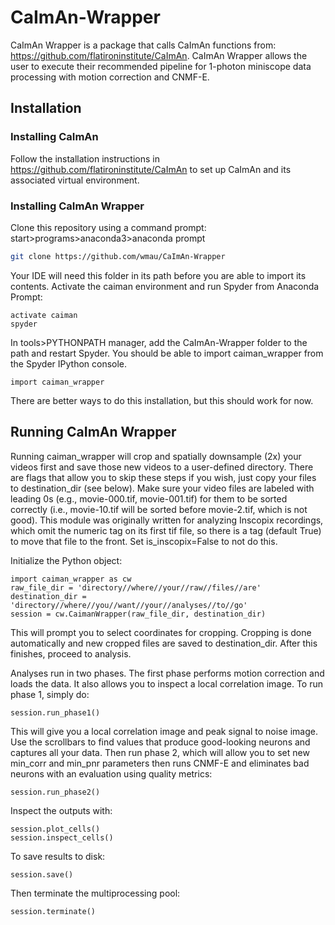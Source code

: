 # CaImAn-Wrapper


CaImAn Wrapper is a package that calls CaImAn functions from: https://github.com/flatironinstitute/CaImAn. CaImAn Wrapper allows the user to execute
their recommended pipeline for 1-photon miniscope data processing with motion correction and CNMF-E. 

## Installation
### Installing CaImAn
Follow the installation instructions in https://github.com/flatironinstitute/CaImAn to set up CaImAn and its associated virtual 
environment. 

### Installing CaImAn Wrapper
Clone this repository using a command prompt: start>programs>anaconda3>anaconda prompt

```bash
git clone https://github.com/wmau/CaImAn-Wrapper
```

Your IDE will need this folder in its path before you are able to import its contents. Activate the caiman environment and run Spyder
from Anaconda Prompt:
```
activate caiman
spyder
```

In tools>PYTHONPATH manager, add the CaImAn-Wrapper folder to the path and restart Spyder. You should be able to import caiman_wrapper
from the Spyder IPython console.
```
import caiman_wrapper
```

There are better ways to do this installation, but this should work for now. 

## Running CaImAn Wrapper
Running caiman_wrapper will crop and spatially downsample (2x) your videos first and save those new videos to a user-defined directory. 
There are flags that allow you to skip these steps if you wish, just copy your files to destination_dir (see below). Make sure 
your video files are labeled with leading 0s (e.g., movie-000.tif, movie-001.tif) for them to be sorted correctly (i.e., 
movie-10.tif will be sorted before movie-2.tif, which is not good). This module was originally written for analyzing Inscopix 
recordings, which omit the numeric tag on its first tif file, so there is a tag (default True) to move that file to the front. 
Set is_inscopix=False to not do this.  

Initialize the Python object: 
```
import caiman_wrapper as cw
raw_file_dir = 'directory//where//your//raw//files//are'
destination_dir = 'directory//where//you//want//your//analyses//to//go'
session = cw.CaimanWrapper(raw_file_dir, destination_dir)
```

This will prompt you to select coordinates for cropping. Cropping is done automatically and new cropped files are saved to 
destination_dir. After this finishes, proceed to analysis.

Analyses run in two phases. The first phase performs motion correction and loads the data. It also allows you to inspect a 
local correlation image. To run phase 1, simply do:
```
session.run_phase1()
```

This will give you a local correlation image and peak signal to noise image. Use the scrollbars to find values that produce 
good-looking neurons and captures all your data. Then run phase 2, which will allow you to set new min_corr and min_pnr 
parameters then runs CNMF-E and eliminates bad neurons with an evaluation using quality metrics:
```
session.run_phase2()
```

Inspect the outputs with:
```
session.plot_cells()
session.inspect_cells()
```

To save results to disk: 
```
session.save()
```

Then terminate the multiprocessing pool:
```
session.terminate()
```